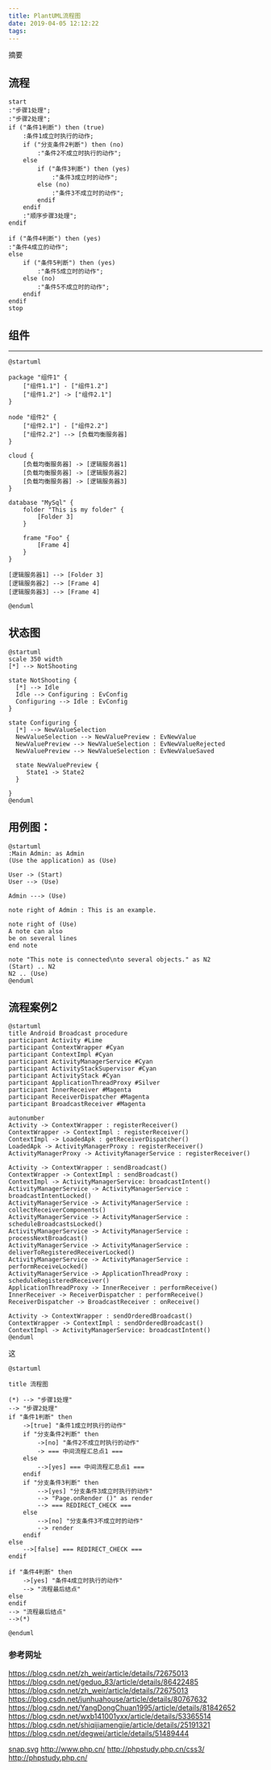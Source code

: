 ```yaml
---
title: PlantUML流程图
date: 2019-04-05 12:12:22
tags:
---
```

摘要
<!-- more -->
## 流程
```puml
start
:"步骤1处理";
:"步骤2处理";
if ("条件1判断") then (true)
    :条件1成立时执行的动作;
    if ("分支条件2判断") then (no)
        :"条件2不成立时执行的动作";
    else
        if ("条件3判断") then (yes)
            :"条件3成立时的动作";
        else (no)
            :"条件3不成立时的动作";
        endif
    endif
    :"顺序步骤3处理";
endif

if ("条件4判断") then (yes)
:"条件4成立的动作";
else
    if ("条件5判断") then (yes)
        :"条件5成立时的动作";
    else (no)
        :"条件5不成立时的动作";
    endif
endif
stop
```
## 组件
--------
```puml
@startuml

package "组件1" {
    ["组件1.1"] - ["组件1.2"]
    ["组件1.2"] -> ["组件2.1"]
}

node "组件2" {
    ["组件2.1"] - ["组件2.2"]
    ["组件2.2"] --> [负载均衡服务器]
}

cloud {
    [负载均衡服务器] -> [逻辑服务器1]
    [负载均衡服务器] -> [逻辑服务器2]
    [负载均衡服务器] -> [逻辑服务器3]
}

database "MySql" {
    folder "This is my folder" {
        [Folder 3]
    }

    frame "Foo" {
        [Frame 4]
    }
}

[逻辑服务器1] --> [Folder 3]
[逻辑服务器2] --> [Frame 4]
[逻辑服务器3] --> [Frame 4]

@enduml
```
## 状态图
```puml
@startuml
scale 350 width
[*] --> NotShooting

state NotShooting {
  [*] --> Idle
  Idle --> Configuring : EvConfig
  Configuring --> Idle : EvConfig
}

state Configuring {
  [*] --> NewValueSelection
  NewValueSelection --> NewValuePreview : EvNewValue
  NewValuePreview --> NewValueSelection : EvNewValueRejected
  NewValuePreview --> NewValueSelection : EvNewValueSaved

  state NewValuePreview {
     State1 -> State2
  }

}
@enduml

```
## 用例图：
```puml
@startuml
:Main Admin: as Admin
(Use the application) as (Use)

User -> (Start)
User --> (Use)

Admin ---> (Use)

note right of Admin : This is an example.

note right of (Use)
A note can also
be on several lines
end note

note "This note is connected\nto several objects." as N2
(Start) .. N2
N2 .. (Use)
@enduml
```
## 流程案例2
```puml
@startuml
title Android Broadcast procedure
participant Activity #Lime
participant ContextWrapper #Cyan
participant ContextImpl #Cyan
participant ActivityManagerService #Cyan
participant ActivityStackSupervisor #Cyan
participant ActivityStack #Cyan
participant ApplicationThreadProxy #Silver
participant InnerReceiver #Magenta
participant ReceiverDispatcher #Magenta
participant BroadcastReceiver #Magenta

autonumber
Activity -> ContextWrapper : registerReceiver()
ContextWrapper -> ContextImpl : registerReceiver()
ContextImpl -> LoadedApk : getReceiverDispatcher()
LoadedApk -> ActivityManagerProxy : registerReceiver()
ActivityManagerProxy -> ActivityManagerService : registerReceiver()

Activity -> ContextWrapper : sendBroadcast()
ContextWrapper -> ContextImpl : sendBroadcast()
ContextImpl -> ActivityManagerService: broadcastIntent()
ActivityManagerService -> ActivityManagerService : broadcastIntentLocked()
ActivityManagerService -> ActivityManagerService : collectReceiverComponents()
ActivityManagerService -> ActivityManagerService : scheduleBroadcastsLocked()
ActivityManagerService -> ActivityManagerService : processNextBroadcast()
ActivityManagerService -> ActivityManagerService : deliverToRegisteredReceiverLocked()
ActivityManagerService -> ActivityManagerService : performReceiveLocked()
ActivityManagerService -> ApplicationThreadProxy : scheduleRegisteredReceiver()
ApplicationThreadProxy -> InnerReceiver : performReceive()
InnerReceiver -> ReceiverDispatcher : performReceive()
ReceiverDispatcher -> BroadcastReceiver : onReceive()

Activity -> ContextWrapper : sendOrderedBroadcast()
ContextWrapper -> ContextImpl : sendOrderedBroadcast()
ContextImpl -> ActivityManagerService: broadcastIntent()
@enduml
```
这
```puml
@startuml
 
title 流程图
 
(*) --> "步骤1处理"
--> "步骤2处理"
if "条件1判断" then
    ->[true] "条件1成立时执行的动作"
    if "分支条件2判断" then
        ->[no] "条件2不成立时执行的动作"
        -> === 中间流程汇总点1 ===
    else
        -->[yes] === 中间流程汇总点1 ===
    endif
    if "分支条件3判断" then
        -->[yes] "分支条件3成立时执行的动作"
        --> "Page.onRender ()" as render
        --> === REDIRECT_CHECK ===
    else
        -->[no] "分支条件3不成立时的动作"
        --> render
    endif
else
    -->[false] === REDIRECT_CHECK ===
endif
 
if "条件4判断" then
    ->[yes] "条件4成立时执行的动作"
    --> "流程最后结点"
else
endif
--> "流程最后结点"
-->(*)
 
@enduml
```
### 参考网址
https://blog.csdn.net/zh_weir/article/details/72675013
https://blog.csdn.net/geduo_83/article/details/86422485
https://blog.csdn.net/zh_weir/article/details/72675013
https://blog.csdn.net/junhuahouse/article/details/80767632
https://blog.csdn.net/YangDongChuan1995/article/details/81842652
https://blog.csdn.net/wxb141001yxx/article/details/53365514 
https://blog.csdn.net/shiqijiamengjie/article/details/25191321
https://blog.csdn.net/degwei/article/details/51489444

[snap.svg](https://www.zhangxinxu.com/GitHub/demo-Snap.svg/demo/basic/)
http://www.php.cn/
http://phpstudy.php.cn/css3/
http://phpstudy.php.cn/
